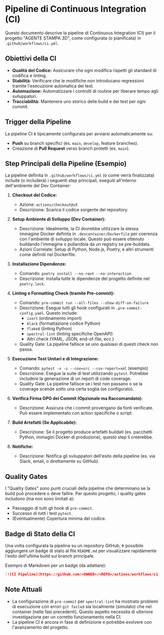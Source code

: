 # Pipeline di Continuous Integration (CI)

Questo documento descrive la pipeline di Continuous Integration (CI) per il progetto "AGENTE STAMPA 3D", come configurata (o pianificata) in `.github/workflows/ci.yml`.

## Obiettivi della CI

- **Qualità del Codice:** Assicurare che ogni modifica rispetti gli standard di codifica e linting.
- **Stabilità:** Verificare che le modifiche non introducano regressioni tramite l'esecuzione automatica dei test.
- **Automazione:** Automatizzare i controlli di routine per liberare tempo agli sviluppatori.
- **Tracciabilità:** Mantenere uno storico delle build e dei test per ogni commit.

## Trigger della Pipeline

La pipeline CI è tipicamente configurata per avviarsi automaticamente su:

- **Push** su branch specifici (es. `main`, `develop`, feature branches).
- Creazione di **Pull Request** verso branch protetti (es. `main`).

## Step Principali della Pipeline (Esempio)

La pipeline definita in `.github/workflows/ci.yml` (o come verrà finalizzata) include (o includerà) i seguenti step principali, eseguiti all'interno dell'ambiente del Dev Container:

1. **Checkout del Codice:**
    - Azione: `actions/checkout@vX`
    - Descrizione: Scarica il codice sorgente del repository.

2. **Setup Ambiente di Sviluppo (Dev Container):**
    - Descrizione: Idealmente, la CI dovrebbe utilizzare la stessa immagine Docker definita in `.devcontainer/Dockerfile` per coerenza con l'ambiente di sviluppo locale. Questo può essere ottenuto buildando l'immagine o pullandola da un registry se pre-buildata.
    - Azioni Correlate: Setup di Python, Node.js, Poetry, e altri strumenti come definiti nel Dockerfile.

3. **Installazione Dipendenze:**
    - Comando: `poetry install --no-root --no-interaction`
    - Descrizione: Installa tutte le dipendenze del progetto definite nel `poetry.lock`.

4. **Linting e Formatting Check (tramite Pre-commit):**
    - Comando: `pre-commit run --all-files --show-diff-on-failure`
    - Descrizione: Esegue tutti gli hook configurati in `.pre-commit-config.yaml`. Questo include:
        - `isort` (ordinamento import)
        - `black` (formattazione codice Python)
        - `flake8` (linting Python)
        - `spectral-lint` (linting specifiche OpenAPI)
        - Altri check (YAML, JSON, end-of-file, ecc.)
    - Quality Gate: La pipeline fallisce se uno qualsiasi di questi check non passa.

5. **Esecuzione Test Unitari e di Integrazione:**
    - Comando: `pytest -v -s --cov=src --cov-report=xml` (esempio)
    - Descrizione: Esegue la suite di test utilizzando `pytest`. Potrebbe includere la generazione di un report di code coverage.
    - Quality Gate: La pipeline fallisce se i test non passano o se la coverage scende sotto una certa soglia (se configurato).

6. **Verifica Firma GPG dei Commit (Opzionale ma Raccomandato):**
    - Descrizione: Assicura che i commit provengano da fonti verificate. Può essere implementato con action specifiche o script.

7. **Build Artefatti (Se Applicabile):**
    - Descrizione: Se il progetto produce artefatti buildati (es. pacchetti Python, immagini Docker di produzione), questo step li creerebbe.

8. **Notifiche:**
    - Descrizione: Notifica gli sviluppatori dell'esito della pipeline (es. via Slack, email, o direttamente su GitHub).

## Quality Gates

I "Quality Gates" sono punti cruciali della pipeline che determinano se la build può procedere o deve fallire. Per questo progetto, i quality gates includono (ma non sono limitati a):

- Passaggio di tutti gli hook di `pre-commit`.
- Successo di tutti i test `pytest`.
- (Eventualmente) Copertura minima del codice.

## Badge di Stato della CI

Una volta configurata la pipeline su un repository GitHub, è possibile aggiungere un badge di stato al file `README.md` per visualizzare rapidamente l'esito dell'ultima build sul branch principale.

Esempio di Markdown per un badge (da adattare):

```markdown
[![CI Pipeline](https://github.com/<OWNER>/<REPO>/actions/workflows/ci.yml/badge.svg)](https://github.com/<OWNER>/<REPO>/actions/workflows/ci.yml)
```

## Note Attuali

- La configurazione di `pre-commit` per `spectral-lint` ha mostrato problemi di esecuzione con errori `git failed` sia localmente (simulato) che nel container (nelle fasi precedenti). Questo aspetto necessita di ulteriore investigazione per un corretto funzionamento nella CI.
- La pipeline CI è ancora in fase di definizione e potrebbe evolvere con l'avanzamento del progetto.
